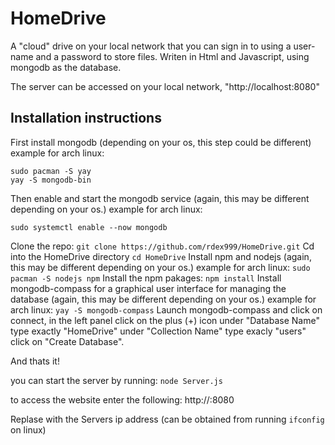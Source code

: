 # HomeDrive
A "cloud" drive on your local network that you can sign in to using a user-name and a password to store files.
Writen in Html and Javascript, using mongodb as the database.

The server can be accessed on your local network, "http://localhost:8080"

## Installation instructions
First install mongodb (depending on your os, this step could be different)
example for arch linux:
```
sudo pacman -S yay
yay -S mongodb-bin
```
Then enable and start the mongodb service (again, this may be different depending on your os.)
example for arch linux:
```
sudo systemctl enable --now mongodb
```
Clone the repo:
`git clone https://github.com/rdex999/HomeDrive.git`
Cd into the HomeDrive directory
`cd HomeDrive`
Install npm and nodejs (again, this may be different depending on your os.)
example for arch linux:
`sudo pacman -S nodejs npm`
Install the npm pakages:
`npm install`
Install mongodb-compass for a graphical user interface for managing the database
(again, this may be different depending on your os.)
example for arch linux:
`yay -S mongodb-compass`
Launch mongodb-compass and click on connect,
in the left panel click on the plus (+) icon
under "Database Name" type exactly "HomeDrive"
under "Collection Name" type exacly "users"
click on "Create Database".

And thats it!

you can start the server by running:
`node Server.js`

to access the website enter the following:
http://<ServersIp>:8080

Replase <ServersIp> with the Servers ip address (can be obtained from running `ifconfig` on linux)
